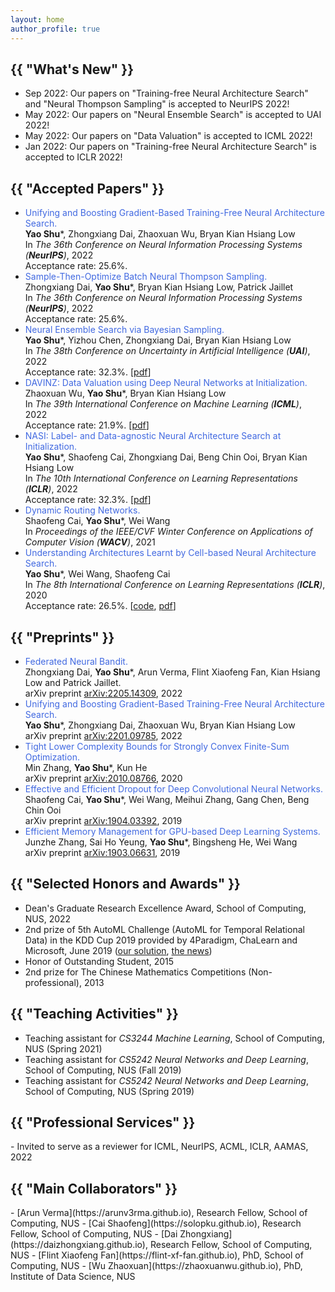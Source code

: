 ```yaml
---
layout: home
author_profile: true
---
```


<h2 class="archive__title">{{ "What's New" }}</h2>

- Sep 2022: Our papers on "Training-free Neural Architecture Search" and "Neural Thompson Sampling" is accepted to NeurIPS 2022!
- May 2022: Our papers on "Neural Ensemble Search" is accepted to UAI 2022!
- May 2022: Our papers on "Data Valuation" is accepted to ICML 2022!
- Jan 2022: Our papers on "Training-free Neural Architecture Search" is accepted to ICLR 2022!

<h2 class="archive__title">{{ "Accepted Papers" }}</h2>

- <span style="color: royalblue">Unifying and Boosting Gradient-Based Training-Free Neural Architecture Search.</span>  
    **Yao Shu**\*, Zhongxiang Dai, Zhaoxuan Wu, Bryan Kian Hsiang Low  
    In *The 36th Conference on Neural Information Processing Systems (**NeurIPS**)*, 2022  
    Acceptance rate: 25.6%.  
- <span style="color: royalblue">Sample-Then-Optimize Batch Neural Thompson Sampling.</span>  
    Zhongxiang Dai, **Yao Shu**\*, Bryan Kian Hsiang Low, Patrick Jaillet  
    In *The 36th Conference on Neural Information Processing Systems (**NeurIPS**)*, 2022  
    Acceptance rate: 25.6%.  
- <span style="color: royalblue">Neural Ensemble Search via Bayesian Sampling.</span>  
    **Yao Shu**\*, Yizhou Chen, Zhongxiang Dai, Bryan Kian Hsiang Low  
    In *The 38th Conference on Uncertainty in Artificial Intelligence (**UAI**)*, 2022  
    Acceptance rate: 32.3%. [[pdf](https://openreview.net/pdf?id=Bh4lBPUjqg9)]  
- <span style="color: royalblue">DAVINZ: Data Valuation using Deep Neural Networks at Initialization.</span>  
    Zhaoxuan Wu, **Yao Shu**\*, Bryan Kian Hsiang Low  
    In *The 39th International Conference on Machine Learning (**ICML**)*, 2022  
    Acceptance rate: 21.9%. [[pdf](https://proceedings.mlr.press/v162/wu22j/wu22j.pdf)] 
- <span style="color: royalblue">NASI: Label- and Data-agnostic Neural Architecture Search at Initialization.</span>  
    **Yao Shu**\*, Shaofeng Cai, Zhongxiang Dai, Beng Chin Ooi, Bryan Kian Hsiang Low  
    In *The 10th International Conference on Learning Representations (**ICLR**)*, 2022  
    Acceptance rate: 32.3%. [[pdf](https://openreview.net/pdf?id=v-v1cpNNK_v)]  
- <span style="color: royalblue">Dynamic Routing Networks.</span>  
    Shaofeng Cai, **Yao Shu**\*, Wei Wang  
    In *Proceedings of the IEEE/CVF Winter Conference on Applications of Computer Vision (**WACV**)*, 2021  
- <span style="color: royalblue">Understanding Architectures Learnt by Cell-based Neural Architecture Search.</span>  
    **Yao Shu**\*, Wei Wang, Shaofeng Cai  
    In *The 8th International Conference on Learning Representations (**ICLR**)*, 2020  
    Acceptance rate: 26.5%. [[code](https://github.com/shuyao95/Understanding-NAS.git), [pdf](https://openreview.net/pdf?id=BJxH22EKPS)]  

<h2 class="archive__title">{{ "Preprints" }}</h2>

- <span style="color: royalblue">Federated Neural Bandit.</span>  
    Zhongxiang Dai, **Yao Shu**\*, Arun Verma, Flint Xiaofeng Fan, Kian Hsiang Low and Patrick Jaillet.  
    arXiv preprint [arXiv:2205.14309](https://arxiv.org/abs/2205.14309), 2022  
- <span style="color: royalblue">Unifying and Boosting Gradient-Based Training-Free Neural Architecture Search.</span>  
    **Yao Shu**\*, Zhongxiang Dai, Zhaoxuan Wu, Bryan Kian Hsiang Low  
    arXiv preprint [arXiv:2201.09785](https://arxiv.org/abs/2201.09785), 2022  
- <span style="color: royalblue">Tight Lower Complexity Bounds for Strongly Convex Finite-Sum Optimization.</span>  
    Min Zhang, **Yao Shu**\*, Kun He  
    arXiv preprint [arXiv:2010.08766](https://arxiv.org/abs/2010.08766), 2020
- <span style="color: royalblue">Effective and Efficient Dropout for Deep Convolutional Neural Networks.</span>  
    Shaofeng Cai, **Yao Shu**\*, Wei Wang, Meihui Zhang, Gang Chen, Beng Chin Ooi  
    arXiv preprint [arXiv:1904.03392](https://arxiv.org/abs/1904.03392), 2019  
- <span style="color: royalblue">Efficient Memory Management for GPU-based Deep Learning Systems.</span>  
    Junzhe Zhang, Sai Ho Yeung, **Yao Shu**\*, Bingsheng He, Wei Wang  
    arXiv preprint [arXiv:1903.06631](https://arxiv.org/abs/1903.06631), 2019  

<h2 class="archive__title">{{ "Selected Honors and Awards" }}</h2> 

- Dean's Graduate Research Excellence Award, School of Computing, NUS, 2022
- 2nd prize of 5th AutoML Challenge (AutoML for Temporal Relational Data) in the KDD Cup 2019 provided by 4Paradigm, ChaLearn and Microsoft, June 2019 ([our solution](https://github.com/shuyao95/kddcup2019-automl.git), [the news](https://www.4paradigm.com/competition/kddcup2019))
- Honor of Outstanding Student, 2015
- 2nd prize for The Chinese Mathematics Competitions (Non-professional), 2013

<h2 class="archive__title">{{ "Teaching Activities" }}</h2>

- Teaching assistant for *CS3244 Machine Learning*, School of Computing, NUS (Spring 2021)
- Teaching assistant for *CS5242 Neural Networks and Deep Learning*, School of Computing, NUS (Fall 2019)
- Teaching assistant for *CS5242 Neural Networks and Deep Learning*, School of Computing, NUS (Spring 2019)

<h2 class="archive__title">{{ "Professional Services" }}</h2>
- Invited to serve as a reviewer for ICML, NeurIPS, ACML, ICLR, AAMAS, 2022


<h2 class="archive__title">{{ "Main Collaborators" }}</h2>
- [Arun Verma](https://arunv3rma.github.io), Research Fellow, School of Computing, NUS
- [Cai Shaofeng](https://solopku.github.io), Research Fellow, School of Computing, NUS
- [Dai Zhongxiang](https://daizhongxiang.github.io), Research Fellow, School of Computing, NUS
- [Flint Xiaofeng Fan](https://flint-xf-fan.github.io), PhD, School of Computing, NUS
- [Wu Zhaoxuan](https://zhaoxuanwu.github.io), PhD, Institute of Data Science, NUS